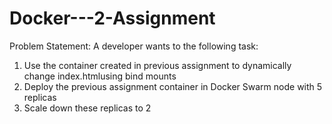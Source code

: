 # Docker---2-Assignment


Problem Statement:
 A developer wants to the following task:
1. Use the container created in previous assignment to dynamically change index.htmlusing 
bind mounts
2. Deploy the previous assignment container in Docker Swarm node with 5 replicas
3. Scale down these replicas to 2
